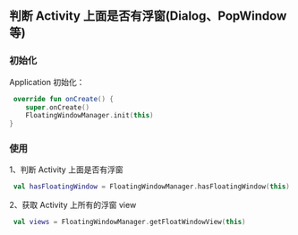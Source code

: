 ## 判断 Activity 上面是否有浮窗(Dialog、PopWindow 等)

### 初始化

Application 初始化：

```kotlin
 override fun onCreate() {
    super.onCreate()
    FloatingWindowManager.init(this)
}
```

### 使用

1、判断 Activity 上面是否有浮窗

```kotlin
 val hasFloatingWindow = FloatingWindowManager.hasFloatingWindow(this)
```

2、获取 Activity 上所有的浮窗 view

```kotlin
 val views = FloatingWindowManager.getFloatWindowView(this)
```